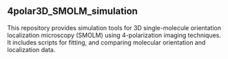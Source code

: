 ## 4polar3D_SMOLM_simulation

This repository provides simulation tools for 3D single-molecule orientation localization microscopy (SMOLM) using 4-polarization imaging techniques. It includes scripts for fitting, and comparing molecular orientation and localization data.

 
